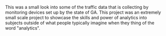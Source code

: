 This was a small look into some of the traffic data that is collecting by monitoring devices set up by the state of GA. 
This project was an extremely small scale project to showcase the skills and power of analytics into subjects outside 
of what people typically imagine when they thing of the word "analytics". 
